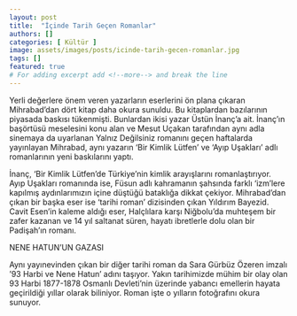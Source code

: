 ```yaml
---
layout: post
title:  "İçinde Tarih Geçen Romanlar"
authors: []
categories: [ Kültür ]
image: assets/images/posts/icinde-tarih-gecen-romanlar.jpg
tags: []
featured: true
# For adding excerpt add <!--more--> and break the line
---
```

Yerli değerlere önem veren yazarların eserlerini ön plana çıkaran Mihrabad’dan dört kitap daha okura sunuldu. Bu kitaplardan bazılarının piyasada baskısı tükenmişti. Bunlardan ikisi yazar Üstün İnanç’a ait. İnanç’ın başörtüsü meselesini konu alan ve Mesut Uçakan tarafından aynı adla sinemaya da uyarlanan Yalnız Değilsiniz romanını geçen haftalarda yayınlayan Mihrabad, aynı yazarın ‘Bir Kimlik Lütfen’ ve ‘Ayıp Uşakları’ adlı romanlarının yeni baskılarını yaptı.
<!--more-->
İnanç, ‘Bir Kimlik Lütfen’de Türkiye’nin kimlik arayışlarını romanlaştırıyor. Ayıp Uşakları romanında ise, Füsun adlı kahramanın şahsında farklı ‘izm’lere kapılmış aydınlarımızın içine düştüğü bataklığa dikkat çekiyor. Mihrabad’dan çıkan bir başka eser ise ‘tarihi roman’ dizisinden çıkan Yıldırım Bayezid. Cavit Esen’in kaleme aldığı eser, Halçlılara karşı Niğbolu’da muhteşem bir zafer kazanan ve 14 yıl saltanat süren, hayatı ibretlerle dolu olan bir Padişah’ın romanı.

NENE HATUN’UN GAZASI


Aynı yayınevinden çıkan bir diğer tarihi roman da Sara Gürbüz Özeren imzalı ’93 Harbi ve Nene Hatun’ adını taşıyor. Yakın tarihimizde mühim bir olay olan 93 Harbi 1877-1878 Osmanlı Devleti’nin üzerinde yabancı emellerin hayata geçirildiği yıllar olarak biliniyor. Roman işte o yılların fotoğrafını okura sunuyor.
